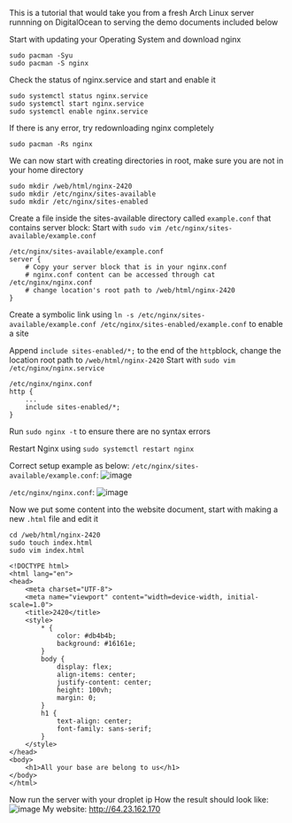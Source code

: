 This is a tutorial that would take you from a fresh Arch Linux server runnning on DigitalOcean to serving the demo documents included below

Start with updating your Operating System and download nginx

```
sudo pacman -Syu
sudo pacman -S nginx
```


Check the status of nginx.service and start and enable it

```
sudo systemctl status nginx.service
sudo systemctl start nginx.service
sudo systemctl enable nginx.service
```


If there is any error, try redownloading nginx completely

```
sudo pacman -Rs nginx
```


We can now start with creating directories in root, make sure you are not in your home directory

```
sudo mkdir /web/html/nginx-2420
sudo mkdir /etc/nginx/sites-available
sudo mkdir /etc/nginx/sites-enabled
```


Create a file inside the sites-available directory called `example.conf` that contains server block:
Start with `sudo vim /etc/nginx/sites-available/example.conf`
```
/etc/nginx/sites-available/example.conf
server {
    # Copy your server block that is in your nginx.conf
    # nginx.conf content can be accessed through cat /etc/nginx/nginx.conf
    # change location's root path to /web/html/nginx-2420
}
```


Create a symbolic link using `ln -s /etc/nginx/sites-available/example.conf /etc/nginx/sites-enabled/example.conf` to enable a site


Append `include sites-enabled/*;` to the end of the `http`block, change the location root path to `/web/html/nginx-2420`
Start with `sudo vim /etc/nginx/nginx.service`
```
/etc/nginx/nginx.conf
http {
    ...
    include sites-enabled/*;
}
```

Run `sudo nginx -t` to ensure there are no syntax errors


Restart Nginx using `sudo systemctl restart nginx`


Correct setup example as below:
`/etc/nginx/sites-available/example.conf`:
![image](https://github.com/PythThm/nginx-2420/assets/148722652/f71e7ca4-2d85-4061-b61a-dc7c92aab819)



`/etc/nginx/nginx.conf`:
![image](https://github.com/PythThm/nginx-2420/assets/148722652/d74c23f5-82a4-4738-9c05-e2a3525820b6)



Now we put some content into the website document, start with making a new `.html` file and edit it
```
cd /web/html/nginx-2420
sudo touch index.html
sudo vim index.html
```
```
<!DOCTYPE html>
<html lang="en">
<head>
    <meta charset="UTF-8">
    <meta name="viewport" content="width=device-width, initial-scale=1.0">
    <title>2420</title>
    <style>
        * {
            color: #db4b4b;
            background: #16161e;
        }
        body {
            display: flex;
            align-items: center;
            justify-content: center;
            height: 100vh;
            margin: 0;
        }
        h1 {
            text-align: center;
            font-family: sans-serif;
        }
    </style>
</head>
<body>
    <h1>All your base are belong to us</h1>
</body>
</html>
```


Now run the server with your droplet ip
How the result should look like:
![image](https://github.com/PythThm/nginx-2420/assets/148722652/838b069a-3f24-4651-a9f2-16efa8fb580e)
My website: http://64.23.162.170
